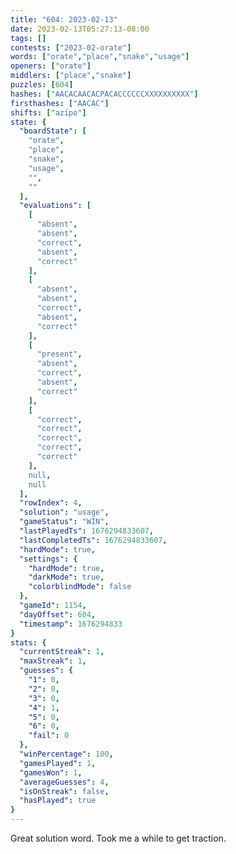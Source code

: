 ```yaml
---
title: "604: 2023-02-13"
date: 2023-02-13T05:27:13-08:00
tags: []
contests: ["2023-02-orate"]
words: ["orate","place","snake","usage"]
openers: ["orate"]
middlers: ["place","snake"]
puzzles: [604]
hashes: ["AACACAACACPACACCCCCCXXXXXXXXXX"]
firsthashes: ["AACAC"]
shifts: ["azipo"]
state: {
  "boardState": [
    "orate",
    "place",
    "snake",
    "usage",
    "",
    ""
  ],
  "evaluations": [
    [
      "absent",
      "absent",
      "correct",
      "absent",
      "correct"
    ],
    [
      "absent",
      "absent",
      "correct",
      "absent",
      "correct"
    ],
    [
      "present",
      "absent",
      "correct",
      "absent",
      "correct"
    ],
    [
      "correct",
      "correct",
      "correct",
      "correct",
      "correct"
    ],
    null,
    null
  ],
  "rowIndex": 4,
  "solution": "usage",
  "gameStatus": "WIN",
  "lastPlayedTs": 1676294833607,
  "lastCompletedTs": 1676294833607,
  "hardMode": true,
  "settings": {
    "hardMode": true,
    "darkMode": true,
    "colorblindMode": false
  },
  "gameId": 1154,
  "dayOffset": 604,
  "timestamp": 1676294833
}
stats: {
  "currentStreak": 1,
  "maxStreak": 1,
  "guesses": {
    "1": 0,
    "2": 0,
    "3": 0,
    "4": 1,
    "5": 0,
    "6": 0,
    "fail": 0
  },
  "winPercentage": 100,
  "gamesPlayed": 1,
  "gamesWon": 1,
  "averageGuesses": 4,
  "isOnStreak": false,
  "hasPlayed": true
}
---
```

<!-- more -->
Great solution word. Took me a while to get traction. 
